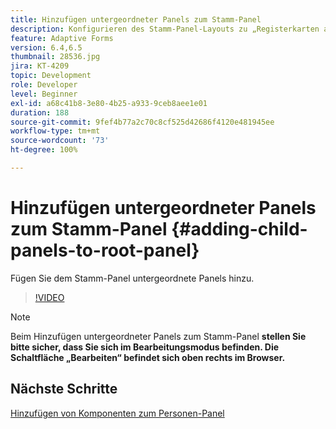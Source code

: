 ```yaml
---
title: Hinzufügen untergeordneter Panels zum Stamm-Panel
description: Konfigurieren des Stamm-Panel-Layouts zu „Registerkarten auf der linken Seite“ und Hinzufügen untergeordneter Panels zum Stamm-Panel.
feature: Adaptive Forms
version: 6.4,6.5
thumbnail: 28536.jpg
jira: KT-4209
topic: Development
role: Developer
level: Beginner
exl-id: a68c41b8-3e80-4b25-a933-9ceb8aee1e01
duration: 188
source-git-commit: 9fef4b77a2c70c8cf525d42686f4120e481945ee
workflow-type: tm+mt
source-wordcount: '73'
ht-degree: 100%

---
```


# Hinzufügen untergeordneter Panels zum Stamm-Panel {#adding-child-panels-to-root-panel}

Fügen Sie dem Stamm-Panel untergeordnete Panels hinzu.


>[!VIDEO](https://video.tv.adobe.com/v/28536?quality=12&learn=on)

>[!NOTE]
>Beim Hinzufügen untergeordneter Panels zum Stamm-Panel **stellen Sie bitte sicher, dass Sie sich im Bearbeitungsmodus befinden. Die Schaltfläche „Bearbeiten“ befindet sich oben rechts im Browser.**

## Nächste Schritte

[Hinzufügen von Komponenten zum Personen-Panel](./adding-components-to-people-panel.md)
